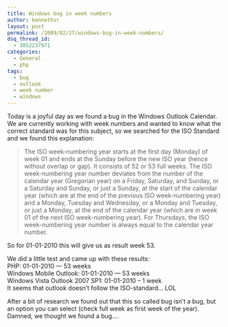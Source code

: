 ```yaml
---
title: Windows bug in week numbers
author: kennethvr
layout: post
permalink: /2009/02/27/windows-bug-in-week-numbers/
dsq_thread_id:
  - 3852237971
categories:
  - General
  - php
tags:
  - bug
  - outlook
  - week number
  - windows
---
```

Today is a joyful day as we found a bug in the Windows Outlook Calendar.  
We are currently working with week numbers and wanted to know what the correct standard was for this subject, so we searched for the ISO Standard and we found this explanation:

> The ISO week-numbering year starts at the first day (Monday) of week 01 and ends at the Sunday before the new ISO year (hence without overlap or gap). It consists of 52 or 53 full weeks. The ISO week-numbering year number deviates from the number of the calendar year (Gregorian year) on a Friday, Saturday, and Sunday, or a Saturday and Sunday, or just a Sunday, at the start of the calendar year (which are at the end of the previous ISO week-numbering year) and a Monday, Tuesday and Wednesday, or a Monday and Tuesday, or just a Monday, at the end of the calendar year (which are in week 01 of the next ISO week-numbering year). For Thursdays, the ISO week-numbering year number is always equal to the calendar year number.

So for 01-01-2010 this will give us as result week 53.

We did a little test and came up with these results:  
PHP: 01-01-2010 &#8212; 53 weeks  
Windows Mobile Outlook: 01-01-2010 &#8212; 53 weeks  
Windows Vista Outlook 2007 SP1: 01-01-2010 – 1 week  
It seems that outlook doesn’t follow the ISO-standard… LOL

After a bit of research we found out that this so called bug isn’t a bug, but an option you can select (check full week as first week of the year). Damned, we thought we found a bug….